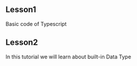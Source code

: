 ## Lesson1
<p>Basic code of Typescript</p>

## Lesson2
<p>In this tutorial we will learn about built-in Data Type</p>
